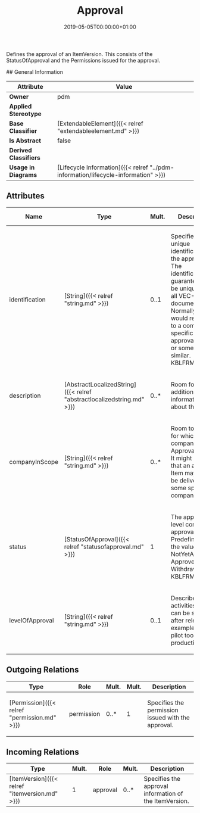 ﻿---
title: Approval
toc: false
type: specs
date: "2019-05-05T00:00:00+01:00"
draft: false
menu_name: vec120

# Prev/next pager order (if `docs_section_pager` enabled in `params.toml`)
weight: 
---
<html>   <head>     </head>   <body>     <p> Defines the approval of an ItemVersion. This consists of the StatusOfApproval and the Permissions issued for the approval.      </p>    </body> </html> 
## General Information

| Attribute               | Value |
|-------------------------|-------|
| **Owner**               | pdm |
| **Applied Stereotype**  |   |
| **Base Classifier**     | [ExtendableElement]({{< relref "extendableelement.md" >}})<br/>  |
| **Is Abstract**         | false |
| **Derived Classifiers** |   |
| **Usage in Diagrams**   | [Lifecycle Information]({{< relref "../pdm-information/lifecycle-information" >}})<br/>  |

## Attributes
|  Name  |  Type  |  Mult.  |  Description  |  Owning Classifier  |
|--------|--------|---------|---------------|--------------|
|identification | [String]({{< relref "string.md" >}}) | 0..1 | <html>   <head>     </head>   <body>     <p> Specifies a unique identification of the approval. The identification is guaranteed to be unique over all VEC-documents. Normally this would reference to a company specific approval number or something similar. KBLFRM-349      </p>    </body> </html>  | [Approval]({{< relref "approval.md" >}}) |
|description | [AbstractLocalizedString]({{< relref "abstractlocalizedstring.md" >}}) | 0..* | <html><body><p>Room for additional information about the item. </p></body></html> | [Approval]({{< relref "approval.md" >}}) |
|companyInScope | [String]({{< relref "string.md" >}}) | 0..* | <html>   <head>     </head>   <body>     <p> Room to specify for which companies the Approval is valid. It might be e.g. that an approved Item may only be delivered by some specific company.      </p>    </body> </html>  | [Approval]({{< relref "approval.md" >}}) |
|status | [StatusOfApproval]({{< relref "statusofapproval.md" >}}) | 1 | <html><body><p>The approval level concerning approval status. Predefined are the values: NotYetApproved, Approved and Withdrawn. KBLFRM-349 </p></body></html> | [Approval]({{< relref "approval.md" >}}) |
|levelOfApproval | [String]({{< relref "string.md" >}}) | 0..1 | <html>   <head>     </head>   <body>     <p> Describes activities that can be started after release for example building pilot tools or production tools.      </p>    </body> </html>  | [Approval]({{< relref "approval.md" >}}) |

## Outgoing Relations
|    Type  |   Role   |   Mult.   |   Mult.   |   Description   |
|----------|----------|-----------|-----------|-----------------|
| [Permission]({{< relref "permission.md" >}}) | permission | 0..* | 1 | <html>   <head>     </head>   <body>     <p> Specifies the permission issued with the approval.      </p>    </body> </html>  |
##  Incoming Relations
|    Type  |   Mult.  |   Role    |   Mult.   |   Description  |
|----------|----------|-----------|-----------|----------------|
| [ItemVersion]({{< relref "itemversion.md" >}}) | 1 | approval | 0..* | Specifies the approval information of the ItemVersion.   |
